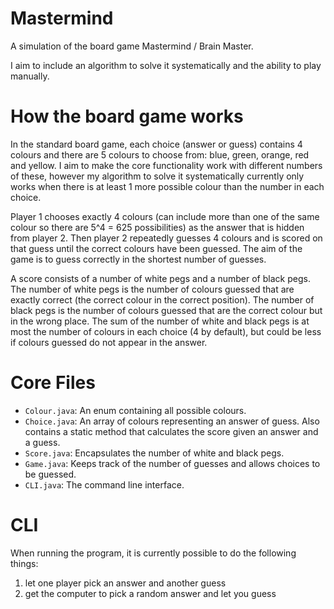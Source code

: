 # Mastermind

A simulation of the board game Mastermind / Brain Master.

I aim to include an algorithm to solve it systematically and the ability to play manually.

# How the board game works

In the standard board game, each choice (answer or guess) contains 4 colours and there are 5 colours to choose from: blue, green, orange, red and yellow. I aim to make the core functionality work with different numbers of these, however my algorithm to solve it systematically currently only works when there is at least 1 more possible colour than the number in each choice.

Player 1 chooses exactly 4 colours (can include more than one of the same colour so there are 5^4 = 625 possibilities) as the answer that is hidden from player 2. Then player 2 repeatedly guesses 4 colours and is scored on that guess until the correct colours have been guessed. The aim of the game is to guess correctly in the shortest number of guesses.

A score consists of a number of white pegs and a number of black pegs. The number of white pegs is the number of colours guessed that are exactly correct (the correct colour in the correct position). The number of black pegs is the number of colours guessed that are the correct colour but in the wrong place. The sum of the number of white and black pegs is at most the number of colours in each choice (4 by default), but could be less if colours guessed do not appear in the answer.

# Core Files

- `Colour.java`: An enum containing all possible colours.
- `Choice.java`: An array of colours representing an answer of guess. Also contains a static method that calculates the score given an answer and a guess.
- `Score.java`: Encapsulates the number of white and black pegs.
- `Game.java`: Keeps track of the number of guesses and allows choices to be guessed.
- `CLI.java`: The command line interface.

# CLI

When running the program, it is currently possible to do the following things:

1. let one player pick an answer and another guess
1. get the computer to pick a random answer and let you guess